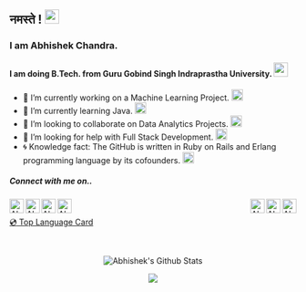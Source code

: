 ## नमस्ते ! <img src = "https://www.flaticon.com/svg/static/icons/svg/706/706761.svg" width = 25px/>

### I am Abhishek Chandra. <!--<img src = "https://www.flaticon.com/svg/static/icons/svg/2867/2867369.svg" width = 25px/> -->

#### I am doing B.Tech. from Guru Gobind Singh Indraprastha University. <img src = "https://www.flaticon.com/svg/static/icons/svg/2883/2883767.svg" width = 25px/>

 - 🔭 I’m currently working on a Machine Learning Project. <img src = "https://www.flaticon.com/svg/static/icons/svg/2867/2867352.svg" width = 20px/>
 - 🌱 I’m currently learning Java. <img src = "https://www.flaticon.com/svg/static/icons/svg/152/152760.svg" width=20px/>
 - :bell: I’m looking to collaborate on Data Analytics Projects. <img src = "https://www.flaticon.com/svg/static/icons/svg/38/38795.svg" width = 20px/>
 - :runner: I’m looking for help with Full Stack Development. <img src = "https://www.flaticon.com/svg/static/icons/svg/1163/1163890.svg" width = 20px/>
 - :cyclone: Knowledge fact: The GitHub is written in Ruby on Rails and Erlang programming language by its cofounders. <img src = "https://www.flaticon.com/svg/static/icons/svg/973/973033.svg" width = 20px/>

##### Connect with me on..

<a href = "https://www.linkedin.com/in/abhishek-chandra-071977114/"/>
 <img src = "https://www.flaticon.com/svg/static/icons/svg/145/145807.svg" width = 25px align = "left" alt="Abhishek's LinkedIn"/>
</a>

<a href="https://mail.google.com/mail/?view=cm&fs=1&to=1ac23456789@gmail.com" target="_blank">
  <img align="left" alt="Abhishek's Gmail" width="25px" target="_blank" src="https://www.flaticon.com/svg/static/icons/svg/732/732200.svg" />
</a>

<a href="https://www.hackerearth.com/@1ac23456789" target="_blank">
  <img align="right" alt="Abhishek's HackerEarth" width="25px" target="_blank" src="https://cdn.jsdelivr.net/npm/simple-icons@3.8.0/icons/hackerearth.svg" />
</a>

<a href="https://www.hackerrank.com/Abhishek_Coder" target="_blank">
  <img align="right" alt="Abhishek's HackerRank" width="25px" target="_blank" src="https://cdn.jsdelivr.net/npm/simple-icons@3.8.0/icons/hackerrank.svg" />
</a>

<a href="https://www.instagram.com/_abhishekchandra/" target="_blank">
  <img align="left" alt="Abhishek's Instagram" width="25px" target="_blank" src="https://www.flaticon.com/svg/static/icons/svg/174/174855.svg" />
</a>

<a href="https://twitter.com/abhishek2522000">
  <img align="left" alt="Abhishek Chandra | Twitter" width="25px" src="https://www.flaticon.com/svg/static/icons/svg/733/733579.svg" />
</a>

<a href="https://github.com/abhishekchandra2522k" target="_blank">
  <img align="right" alt="Abhishek's GitHub" width="25px" target="_blank" src="https://www.flaticon.com/svg/static/icons/svg/733/733553.svg" />
</a>
</br>

<a href = "https://github.com/abhishekchandra2522k/abhishekchandra2522k/blob/master/Top_Langs.md">:cd: Top Language Card</a>


</br>

<p align = "center">
<img alt="Abhishek's Github Stats" src = "https://github-readme-stats.vercel.app/api?username=abhishekchandra2522k&show_icons=true&theme=dark" align = "center"/>
</p>



<p align = "center">
<img src = "https://github-readme-stats.vercel.app/api/wakatime?username=abhishekchandra&layout=compact&theme=dark"/>
</p>
